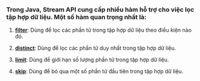 
### Trong Java, Stream API cung cấp nhiều hàm hỗ trợ cho việc lọc tập hợp dữ liệu. Một số hàm quan trọng nhất là:

1. [**filter**]():      Dùng để lọc các phần tử trong tập hợp dữ liệu theo điều kiện nào đó.

2. [**distinct**](): Dùng để lọc các phần tử duy nhất trong tập hợp dữ liệu.

3. [**limit**](): Dùng để giới hạn số lượng phần tử trong tập hợp dữ liệu.

4. [**skip**](): Dùng để bỏ qua một số phần tử đầu tiên trong tập hợp dữ liệu.
